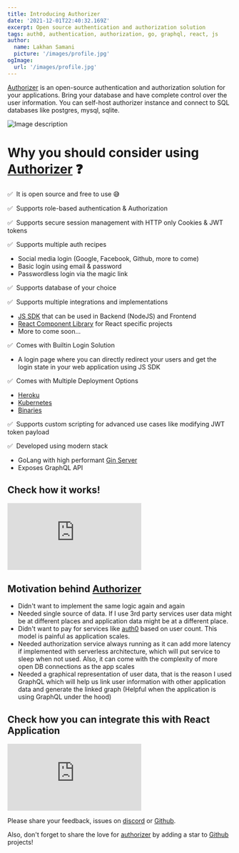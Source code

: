 ```yaml
---
title: Introducing Authorizer
date: '2021-12-01T22:40:32.169Z'
excerpt: Open source authentication and authorization solution
tags: auth0, authentication, authorization, go, graphql, react, js
author:
  name: Lakhan Samani
  picture: '/images/profile.jpg'
ogImage:
  url: '/images/profile.jpg'
---
```


[Authorizer](https://authorizer.dev/) is an open-source authentication and authorization solution for your applications. Bring your database and have complete control over the user information. You can self-host authorizer instance and connect to SQL databases like postgres, mysql, sqlite.

![Image description](https://dev-to-uploads.s3.amazonaws.com/uploads/articles/ksjsy0lbcspfcowoz09n.png)

# Why you should consider using [Authorizer](https://authorizer.dev/) ❓

✅  It is open source and free to use 😅

✅  Supports role-based authentication & Authorization

✅  Supports secure session management with HTTP only Cookies & JWT tokens

✅  Supports multiple auth recipes

- Social media login (Google, Facebook, Github, more to come)
- Basic login using email & password
- Passwordless login via the magic link

✅  Supports database of your choice

✅  Supports multiple integrations and implementations

- [JS SDK](https://docs.authorizer.dev/authorizer-js/getting-started/) that can be used in Backend (NodeJS) and Frontend
- [React Component Library](https://docs.authorizer.dev/authorizer-react/getting-started/) for React specific projects
- More to come soon...

✅  Comes with Builtin Login Solution

- A login page where you can directly redirect your users and get the login state in your web application using JS SDK

✅  Comes with Multiple Deployment Options

- [Heroku](https://docs.authorizer.dev/deployment/heroku/)
- [Kubernetes](https://docs.authorizer.dev/deployment/kubernetes/)
- [Binaries](https://docs.authorizer.dev/deployment/binary/)

✅  Supports custom scripting for advanced use cases like modifying JWT token payload

✅  Developed using modern stack

- GoLang with high performant [Gin Server](https://github.com/gin-gonic/gin)
- Exposes GraphQL API

## Check how it works!

<div class="video-container">
<iframe frameborder="0" src="https://www.youtube.com/embed/uQka5O2RwpU" title="YouTube video player" allow="accelerometer; autoplay; clipboard-write; encrypted-media; gyroscope; picture-in-picture" allowfullscreen></iframe>
</div>

## Motivation behind [Authorizer](https://authorizer.dev)

- Didn't want to implement the same logic again and again
- Needed single source of data. If I use 3rd party services user data might be at different places and application data might be at a different place.
- Didn't want to pay for services like [auth0](https://auth0.com/) based on user count. This model is painful as application scales.
- Needed authorization service always running as it can add more latency if implemented with serverless architecture, which will put service to sleep when not used. Also, it can come with the complexity of more open DB connections as the app scales
- Needed a graphical representation of user data, that is the reason I used GraphQL which will help us link user information with other application data and generate the linked graph (Helpful when the application is using GraphQL under the hood)

## Check how you can integrate this with React Application

<div class="video-container">
<iframe frameborder="0" src="https://www.youtube.com/embed/2aOTuwkfYvM" title="YouTube video player" allow="accelerometer; autoplay; clipboard-write; encrypted-media; gyroscope; picture-in-picture" allowfullscreen></iframe>
</div>

Please share your feedback, issues on [discord](https://discord.gg/bSPgHKZR) or [Github](https://github.com/authorizerdev/authorizer).

Also, don't forget to share the love for [authorizer](https://github.com/authorizerdev/authorizer) by adding a star to [Github](https://github.com/authorizerdev/authorizer) projects!
